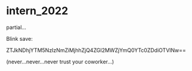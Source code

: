 # intern_2022
partial...

Blink save:

ZTJkNDhjYTM5NzIzNmZiMjhhZjQ4ZGI2MWZjYmQ0YTc0ZDdiOTVlNw==

(never...never...never trust your coworker...)
